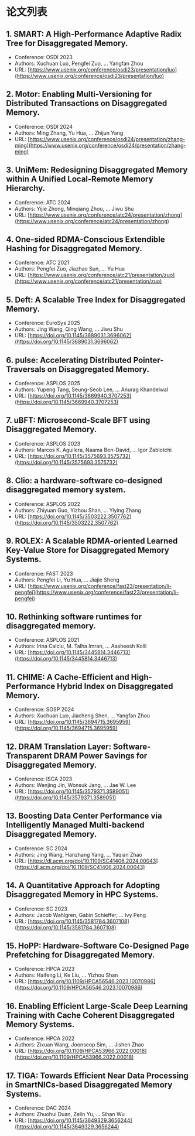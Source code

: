 # 论文列表

## 1. SMART: A High-Performance Adaptive Radix Tree for Disaggregated Memory.
- Conference: OSDI 2023
- Authors: Xuchuan Luo, Pengfei Zuo, ... Yangfan Zhou
- URL: [https://www.usenix.org/conference/osdi23/presentation/luo](https://www.usenix.org/conference/osdi23/presentation/luo)

## 2. Motor: Enabling Multi-Versioning for Distributed Transactions on Disaggregated Memory.
- Conference: OSDI 2024
- Authors: Ming Zhang, Yu Hua, ... Zhijun Yang
- URL: [https://www.usenix.org/conference/osdi24/presentation/zhang-ming](https://www.usenix.org/conference/osdi24/presentation/zhang-ming)

## 3. UniMem: Redesigning Disaggregated Memory within A Unified Local-Remote Memory Hierarchy.
- Conference: ATC 2024
- Authors: Yijie Zhong, Minqiang Zhou, ... Jiwu Shu
- URL: [https://www.usenix.org/conference/atc24/presentation/zhong](https://www.usenix.org/conference/atc24/presentation/zhong)

## 4. One-sided RDMA-Conscious Extendible Hashing for Disaggregated Memory.
- Conference: ATC 2021
- Authors: Pengfei Zuo, Jiazhao Sun, ... Yu Hua
- URL: [https://www.usenix.org/conference/atc21/presentation/zuo](https://www.usenix.org/conference/atc21/presentation/zuo)

## 5. Deft: A Scalable Tree Index for Disaggregated Memory.
- Conference: EuroSys 2025
- Authors: Jing Wang, Qing Wang, ... Jiwu Shu
- URL: [https://doi.org/10.1145/3689031.3696062](https://doi.org/10.1145/3689031.3696062)

## 6. pulse: Accelerating Distributed Pointer-Traversals on Disaggregated Memory.
- Conference: ASPLOS 2025
- Authors: Yupeng Tang, Seung-Seob Lee, ... Anurag Khandelwal
- URL: [https://doi.org/10.1145/3669940.3707253](https://doi.org/10.1145/3669940.3707253)

## 7. uBFT: Microsecond-Scale BFT using Disaggregated Memory.
- Conference: ASPLOS 2023
- Authors: Marcos K. Aguilera, Naama Ben-David, ... Igor Zablotchi
- URL: [https://doi.org/10.1145/3575693.3575732](https://doi.org/10.1145/3575693.3575732)

## 8. Clio: a hardware-software co-designed disaggregated memory system.
- Conference: ASPLOS 2022
- Authors: Zhiyuan Guo, Yizhou Shan, ... Yiying Zhang
- URL: [https://doi.org/10.1145/3503222.3507762](https://doi.org/10.1145/3503222.3507762)

## 9. ROLEX: A Scalable RDMA-oriented Learned Key-Value Store for Disaggregated Memory Systems.
- Conference: FAST 2023
- Authors: Pengfei Li, Yu Hua, ... Jiajie Sheng
- URL: [https://www.usenix.org/conference/fast23/presentation/li-pengfei](https://www.usenix.org/conference/fast23/presentation/li-pengfei)

## 10. Rethinking software runtimes for disaggregated memory.
- Conference: ASPLOS 2021
- Authors: Irina Calciu, M. Talha Imran, ... Aasheesh Kolli
- URL: [https://doi.org/10.1145/3445814.3446713](https://doi.org/10.1145/3445814.3446713)

## 11. CHIME: A Cache-Efficient and High-Performance Hybrid Index on Disaggregated Memory.
- Conference: SOSP 2024
- Authors: Xuchuan Luo, Jiacheng Shen, ... Yangfan Zhou
- URL: [https://doi.org/10.1145/3694715.3695959](https://doi.org/10.1145/3694715.3695959)

## 12. DRAM Translation Layer: Software-Transparent DRAM Power Savings for Disaggregated Memory.
- Conference: ISCA 2023
- Authors: Wenjing Jin, Wonsuk Jang, ... Jae W. Lee
- URL: [https://doi.org/10.1145/3579371.3589051](https://doi.org/10.1145/3579371.3589051)

## 13. Boosting Data Center Performance via Intelligently Managed Multi-backend Disaggregated Memory.
- Conference: SC 2024
- Authors: Jing Wang, Hanzhang Yang, ... Yaqian Zhao
- URL: [https://dl.acm.org/doi/10.1109/SC41406.2024.00043](https://dl.acm.org/doi/10.1109/SC41406.2024.00043)

## 14. A Quantitative Approach for Adopting Disaggregated Memory in HPC Systems.
- Conference: SC 2023
- Authors: Jacob Wahlgren, Gabin Schieffer, ... Ivy Peng
- URL: [https://doi.org/10.1145/3581784.3607108](https://doi.org/10.1145/3581784.3607108)

## 15. HoPP: Hardware-Software Co-Designed Page Prefetching for Disaggregated Memory.
- Conference: HPCA 2023
- Authors: Haifeng Li, Ke Liu, ... Yizhou Shan
- URL: [https://doi.org/10.1109/HPCA56546.2023.10070986](https://doi.org/10.1109/HPCA56546.2023.10070986)

## 16. Enabling Efficient Large-Scale Deep Learning Training with Cache Coherent Disaggregated Memory Systems.
- Conference: HPCA 2022
- Authors: Zixuan Wang, Joonseop Sim, ... Jishen Zhao
- URL: [https://doi.org/10.1109/HPCA53966.2022.00018](https://doi.org/10.1109/HPCA53966.2022.00018)

## 17. TIGA: Towards Efficient Near Data Processing in SmartNICs-based Disaggregated Memory Systems.
- Conference: DAC 2024
- Authors: Zhuohui Duan, Zelin Yu, ... Sihan Wu
- URL: [https://doi.org/10.1145/3649329.3656244](https://doi.org/10.1145/3649329.3656244)

